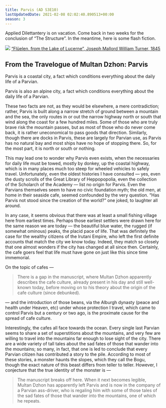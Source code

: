 ```yaml
---
title: Parvis (AD S3E10)
lastUpdatedDate: 2021-02-08 02:02:40.890513+00:00 
season: 3
---
```


Applied Dilettantery is on vacation. Come back in two weeks for the conclusion of “The Structure”. In the meantime, here is some flash fiction.

 ![](https://buttondown-attachments.s3.us-west-2.amazonaws.com/images/65015472-a914-4caa-a067-6fe9a329721d.jpg)
[“Flüelen, from the Lake of Lucerne”, Joseph Mallord William Turner, 1845](https://www.clevelandart.org/art/1954.129)

## From the Travelogue of Multan Dzhon: Parvis

Parvis is a coastal city, a fact which conditions everything about the daily life of a Parvian.

Parvis is also an alpine city, a fact which conditions everything about the daily life of a Parvian.

These two facts are not, as they would be elsewhere, a mere contradiction; rather, Parvis is built along a narrow stretch of ground between a mountain and the sea, the only routes in or out the narrow highway north or south that wind along the coast for a few hundred miles. Some of those who are truly brave risk the mountain passes, but as most of those who do never come back, it is rather uneconomical to pass goods that direction. Similarly, though there are docks in Parvis, these are largely for Parvian use, as Parvis has no natural bay and most ships have no hope of stopping there. So, for the most part, it is north or south or nothing.

This may lead one to wonder why Parvis even exists, when the necessaries for daily life must be towed, mostly by donkey, up the coastal highway, which is in many places much too steep for wheeled vehicles to safely travel. Unfortunately, even the oldest histories I have consulted — yes, even the dusty scrolls of the Great Library of Heppopopolia, even the collection of the Scholarch of the Academy — list no origin for Parvis. Even the Parvians themselves seem to have no civic foundation myth; the old men, at home in their seaside cafe, seemed confounded by the very question. “Has Parvis not stood since the creation of the world?” one joked, to laughter all around.

In any case, it seems obvious that there was at least a small fishing village here from earliest times. Perhaps those earliest settlers were drawn here for the same reason we are today — the beautiful blue water, the rugged (if somewhat ominous) peaks, the placid pace of life. That was definitely the case for the wealthy citizens of the Irutani Empire, who left the first definite accounts that match the city we know today. Indeed, they match so closely that one almost wonders if the city has changed at all since then. Certainly, the cafe goers feel that life must have gone on just like this since time immemorial.

On the topic of cafes —

> There is a gap in the manuscript, where Multan Dzhon apparently describes the cafe culture, already present in his day and still well-known today, before moving on to his theory about the origin of the cafe culture (since debunked).

— and the introduction of those beans, via the Alburgh dynasty (peace and health under Heaven, etc) under whose protection I travel, which came to control Parvis but a century or two ago, is the proximate cause for the spread of cafe culture.

Interestingly, the cafes all face towards the ocean. Every single last Parvian seems to share a set of superstitions about the mountains, and very few are willing to travel into the mountains far enough to lose sight of the city. There are a wide variety of tall tales about the sad fates of those that wander into the mountains; so many, in fact, that one is led to conclude that every Parvian citizen has contributed a story to the pile. According to most of these stories, a monster haunts the slopes, which they call the Bogu, though the exact nature of this beast differs from teller to teller. However, I conjecture that the true identity of the monster is —

> The manuscript breaks off here. When it next becomes legible, Multan Dzhon has apparently left Parvis and is now in the company of a Parvian ass-driver, who is regaling him with some of those tales of the sad fates of those that wander into the mountains, one of which he repeats.